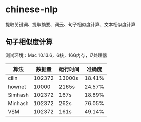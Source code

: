 # chinese-nlp
提取关键词、提取摘要、词云、句子相似度计算、文本相似度计算

## 句子相似度计算
测试环境：Mac 10.13.6，6核，16G内存，i7处理器

|算法|数据量|运行时间|准确度|
|----|----|----|----|
|cilin|102372|13000s|18.41%|
|hownet|10000|2165s|24.57%|
|Simhash|102372|167s|18.89%|
|Minhash|102372|262s|76.05%|
|VSM|102372|161s|49.14%|